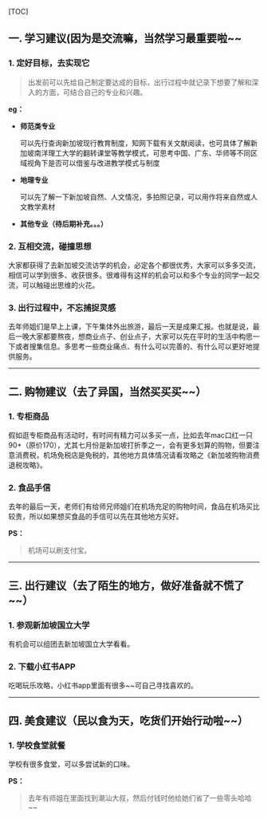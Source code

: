[TOC]

## 一. 学习建议(因为是交流嘛，当然学习最重要啦~~

### 1. 定好目标，去实现它

> 出发前可以先给自己制定要达成的目标，出行过程中就记录下想要了解和深入的方面，可结合自己的专业和兴趣。

**eg：**

* **师范类专业**

  可以先行查询新加坡现行教育制度，知网下载有关文献阅读，也可具体了解新加坡南洋理工大学的翻转课堂等教学模式，可思考中国、广东、华师等不同区域视角下是否可以借鉴与改进教学模式与制度

* **地理专业**

  可以先了解一下新加坡自然、人文情况，多拍照记录，可以用作将来自然或人文教学素材

* **其他专业（待后期补充。。。）**



### 2. 互相交流，碰撞思想

大家都获得了去新加坡交流访学的机会，必定各个都很优秀，大家可以多多交流，相信可以学到很多、收获很多。很难得有这样的机会可以和多个专业的同学一起交流，可以触碰出思维的火花。



### 3. 出行过程中，不忘捕捉灵感

去年师姐们是早上上课，下午集体外出旅游，最后一天是成果汇报。也就是说，最后一晚大家都要熬夜，想商业点子、创业点子，大家可以先在平时的生活中构思一下或者搜集信息。多思考一些商业痛点、有什么可以完善的、有什么可以更好地提供服务。



***



## 二. 购物建议（去了异国，当然买买买~~）

### 1. 专柜商品

 假如逛专柜商品有活动时，有时间有精力可以多买一点，比如去年mac口红一只90+（原价170），尤其七月份是新加坡打折季之一，会有更多划算的购物，但要注意消费税，机场免税店是免税的，其他地方具体情况请看攻略之《新加坡购物消费退税攻略》。

### 2. 食品手信

去年的最后一天，老师们有给师兄师姐们在机场充足的购物时间，食品在机场买比较贵，所以如果想买食品的手信可以先在其他地方买好。

**PS：**

> 机场可以刷支付宝。

***



## 三. 出行建议（去了陌生的地方，做好准备就不慌了~~）

### 1. 参观新加坡国立大学

有机会可以组团去新加坡国立大学看看。

### 2. 下载小红书APP

吃喝玩乐攻略，小红书app里面有很多~~可自己寻找喜欢的。

***

## 四. 美食建议（民以食为天，吃货们开始行动啦~~）

### 1. 学校食堂就餐

学校有很多食堂，可以多尝试新的口味。

**PS：**

> 去年有师姐在里面找到潮汕大叔，然后付钱时他给她们省了一些零头哈哈~~



